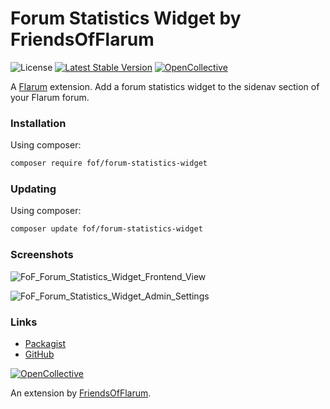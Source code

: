 # Forum Statistics Widget by FriendsOfFlarum

![License](https://img.shields.io/badge/license-MIT-blue.svg) [![Latest Stable Version](https://img.shields.io/packagist/v/fof/forum-statistics-widget.svg)](https://packagist.org/packages/fof/forum-statistics-widget) [![OpenCollective](https://img.shields.io/badge/opencollective-fof-blue.svg)](https://opencollective.com/fof/donate)

A [Flarum](http://flarum.org) extension. Add a forum statistics widget to the sidenav section of your Flarum forum.

### Installation

Using composer:

```sh
composer require fof/forum-statistics-widget
```

### Updating
Using composer:

```sh
composer update fof/forum-statistics-widget
```

### Screenshots
![FoF_Forum_Statistics_Widget_Frontend_View](https://user-images.githubusercontent.com/2059356/111257989-7a938480-85f2-11eb-819d-30b4caa15df4.png)

![FoF_Forum_Statistics_Widget_Admin_Settings](https://user-images.githubusercontent.com/2059356/111257820-356f5280-85f2-11eb-88d4-938715dfbae0.png)


### Links

- [Packagist](https://packagist.org/packages/fof/forum-statistics-widget)
- [GitHub](https://github.com/FriendsOfFlarum/forum-statistics-widget)

[![OpenCollective](https://img.shields.io/badge/donate-friendsofflarum-44AEE5?style=for-the-badge&logo=open-collective)](https://opencollective.com/fof/donate)

An extension by [FriendsOfFlarum](https://github.com/FriendsOfFlarum).
